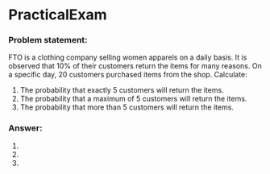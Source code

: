 # PracticalExam
### Problem statement: 
FTO is a clothing company selling women apparels on a daily basis. It is observed that 10% of their customers return the items for many reasons. On a specific day, 20 customers purchased items from the shop. Calculate:
1. The probability that exactly 5 customers will return the items.
2. The probability that a maximum of 5 customers will return the items.
3. The probability that more than 5 customers will return the items.
### Answer:
1.
2.
3.

